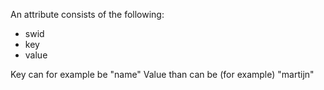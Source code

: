 An attribute consists of the following:

- swid
- key
- value

Key can for example be "name"
Value than can be (for example) "martijn"